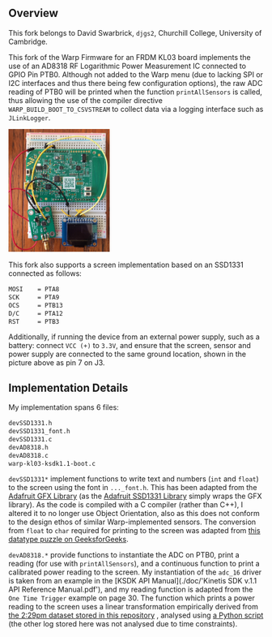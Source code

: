 ## Overview

This fork belongs to David Swarbrick, `djgs2`, Churchill College, University of Cambridge.


This fork of the Warp Firmware for an FRDM KL03 board implements the use of an AD8318 RF Logarithmic Power Measurement IC connected to GPIO Pin PTB0. Although not added to the Warp menu (due to lacking SPI or I2C interfaces and thus there being few configuration options), the raw ADC reading of PTB0 will be printed when the function `printAllSensors` is called, thus allowing the use of the compiler directive `WARP_BUILD_BOOT_TO_CSVSTREAM` to collect data via a logging interface such as `JLinkLogger`.

<img src="ad8318-picture.jpg" alt="A picture of the AD8318 wired to FRDM KL03" width="200"/>


This fork also supports a screen implementation based on an SSD1331 connected as follows:
```
MOSI	= PTA8
SCK		= PTA9
OCS		= PTB13
D/C		= PTA12
RST		= PTB3
```
Additionally, if running the device from an external power supply, such as a battery: connect `VCC (+)` to `3.3V`, and ensure that the screen, sensor and power supply are connected to the same ground location, shown in the picture above as pin 7 on J3.

## Implementation Details
My implementation spans 6 files:
```
devSSD1331.h
devSSD1331_font.h
devSSD1331.c
devAD8318.h
devAD8318.c
warp-kl03-ksdk1.1-boot.c
```
`devSSD1331*` implement functions to write text and numbers (`int` and `float`) to the screen using the font in `..._font.h`. This has been adapted from the [Adafruit GFX Library](https://github.com/adafruit/Adafruit-GFX-Library) (as the [Adafruit SSD1331 Library](https://github.com/adafruit/Adafruit-SSD1331-OLED-Driver-Library-for-Arduino) simply wraps the GFX library). As the code is compiled with a C compiler (rather than C++), I altered it to no longer use Object Orientation, also as this does not conform to the design ethos of similar Warp-implemented sensors. The conversion from `float` to `char` required for printing to the screen was adapted from [this datatype puzzle on GeeksforGeeks](https://www.geeksforgeeks.org/convert-floating-point-number-string/).

`devAD8318.*` provide functions to instantiate the ADC on PTB0, print a reading (for use with `printAllSensors`), and a continuous function to print a calibrated power reading to the screen. My instantiation of the `adc_16` driver is taken from an example in the [KSDK API Manual](./doc/'Kinetis SDK v.1.1 API Reference Manual.pdf'), and my reading function is adapted from the `One Time Trigger` example on page 30. The function which prints a power reading to the screen uses a linear transformation empirically derived from [the 2:29pm dataset stored in this repository](Mon13Jan1429_test_865.9MHz.log) , analysed using [a Python script](measurement-analysis.py) (the other log stored here was not analysed due to time constraints).
